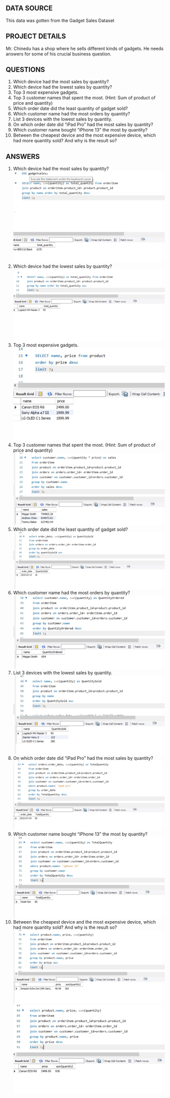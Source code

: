 ## DATA SOURCE
This data was gotten from the Gadget Sales Dataset

## PROJECT DETAILS
Mr. Chinedu has a shop where he sells different kinds of gadgets. He needs answers for some of his 
crucial business question.

## QUESTIONS
1. Which device had the most sales by quantity?
2. Which device had the lowest sales by quantity?
3. Top 3 most expensive gadgets.
4. Top 3 customer names that spent the most. (Hint: Sum of product of price and quantity)
5. Which order date did the least quantity of gadget sold?
6. Which customer name had the most orders by quantity?
7. List 3 devices with the lowest sales by quantity.
8. On which order date did “iPad Pro” had the most sales by quantity?
9. Which customer name bought “iPhone 13” the most by quantity?
10. Between the cheapest device and the most expensive device, which had more quantity 
sold? And why is the result so?

## ANSWERS
1. Which device had the most sales by quantity?
![Question 1 answer](Q1.jpg)
2. Which device had the lowest sales by quantity?
![Question 2 answer](Q2.jpg)
3. Top 3 most expensive gadgets.
![Question 4 answer](Q3.jpg)
4. Top 3 customer names that spent the most. (Hint: Sum of product of price and quantity)
![Question 4 answer](Q4.jpg)
5. Which order date did the least quantity of gadget sold?
![Question 5 answer](Q5.jpg)
6. Which customer name had the most orders by quantity?
![Question 6 answer](Q6.jpg)
7. List 3 devices with the lowest sales by quantity.
![Question 7 answer](Q7.jpg)
8. On which order date did “iPad Pro” had the most sales by quantity?
![Question 8 answer](Q8.jpg)
9. Which customer name bought “iPhone 13” the most by quantity?
![Question 9 answer](Q9.jpg)
10. Between the cheapest device and the most expensive device, which had more quantity 
sold? And why is the result so?
![Question 10 answer](Q10A.jpg)
![Question 10b answer](Q10B.jpg)


